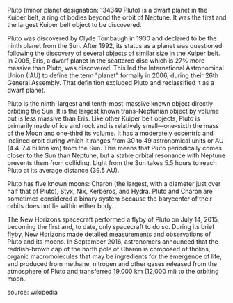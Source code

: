 Pluto (minor planet designation: 134340 Pluto) is a dwarf planet in the Kuiper belt, a ring of bodies beyond the orbit of Neptune. It was the first and the largest Kuiper belt object to be discovered.

Pluto was discovered by Clyde Tombaugh in 1930 and declared to be the ninth planet from the Sun. After 1992, its status as a planet was questioned following the discovery of several objects of similar size in the Kuiper belt. In 2005, Eris, a dwarf planet in the scattered disc which is 27% more massive than Pluto, was discovered. This led the International Astronomical Union (IAU) to define the term "planet" formally in 2006, during their 26th General Assembly. That definition excluded Pluto and reclassified it as a dwarf planet.

Pluto is the ninth-largest and tenth-most-massive known object directly orbiting the Sun. It is the largest known trans-Neptunian object by volume but is less massive than Eris. Like other Kuiper belt objects, Pluto is primarily made of ice and rock and is relatively small—one-sixth the mass of the Moon and one-third its volume. It has a moderately eccentric and inclined orbit during which it ranges from 30 to 49 astronomical units or AU (4.4–7.4 billion km) from the Sun. This means that Pluto periodically comes closer to the Sun than Neptune, but a stable orbital resonance with Neptune prevents them from colliding. Light from the Sun takes 5.5 hours to reach Pluto at its average distance (39.5 AU).

Pluto has five known moons: Charon (the largest, with a diameter just over half that of Pluto), Styx, Nix, Kerberos, and Hydra. Pluto and Charon are sometimes considered a binary system because the barycenter of their orbits does not lie within either body.

The New Horizons spacecraft performed a flyby of Pluto on July 14, 2015, becoming the first and, to date, only spacecraft to do so. During its brief flyby, New Horizons made detailed measurements and observations of Pluto and its moons. In September 2016, astronomers announced that the reddish-brown cap of the north pole of Charon is composed of tholins, organic macromolecules that may be ingredients for the emergence of life, and produced from methane, nitrogen and other gases released from the atmosphere of Pluto and transferred 19,000 km (12,000 mi) to the orbiting moon.

source: wikipedia
